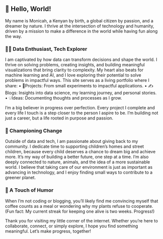 ## 👋 Hello, World!

My name is Monicah, a Kenyan by birth, a global citizen by passion, and a dreamer by nature. 
I thrive at the intersection of technology and humanity, driven by a mission to make a difference in the world while having fun along the way.

### 👩‍💻 Data Enthusiast, Tech Explorer
I am captivated by how data can transform decisions and shape the world. I thrive on solving problems, creating insights, and building meaningful visualizations that bring clarity to complexity. My heart also beats for machine learning and AI, and I love exploring their potential to solve problems in impactful ways.
This site serves as a living portfolio where I share:
    • 📂Projects: From small experiments to impactful applications.
    • ✍️Blogs: Insights into data science, my learning journey, and personal stories.
    • 💡Ideas: Documenting thoughts and processes as I grow.
    
I’m a big believer in progress over perfection. Every project I complete and every life I touch is a step closer to the person I aspire to be. I’m building not just a career, but a life rooted in purpose and passion.

### 💖 Championing Change
Outside of data and tech, I am passionate about giving back to my community. I dedicate time to supporting children’s homes and street children, because every child deserves a chance to dream big and achieve more. It’s my way of building a better future, one step at a time.
I’m also deeply connected to nature, animals, and the idea of a more sustainable world. I believe that taking care of our environment is just as important as advancing in technology, and I enjoy finding small ways to contribute to a greener planet.

### 🌟 A Touch of Humor
When I’m not coding or blogging, you’ll likely find me convincing myself that coffee counts as a meal or wondering why my plants refuse to cooperate. 
(Fun fact: My current streak for keeping one alive is two weeks. Progress!)

Thank you for visiting my little corner of the internet. Whether you’re here to collaborate, connect, or simply explore, I hope you find something meaningful. Let’s make progress, together!
